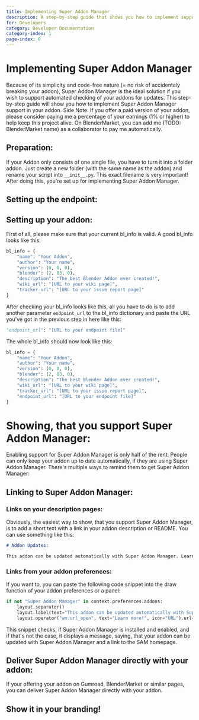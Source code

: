 ```yaml
---
title: Implementing Super Addon Manager
description: A step-by-step guide that shows you how to implement support for Super Addon Manager into your addon.
for: Developers
category: Developer Documentation
category-index: 1
page-index: 0
---
```


<div class="container intro">
<div class="row">

# Implementing Super Addon Manager

Because of its simplicity and code-free nature (= no risk of accidentaly breaking your addon), Super Addon Manager is the ideal solution if you wish to support automated checking of your addons for updates. This step-by-step guide will show you how to implement Super Addon Manager support in your addon. Side Note: If you offer a paid version of your addon, please consider paying me a percentage of your earnings (1% or higher) to help keep this project alive. On BlenderMarket, you can add me (TODO: BlenderMarket name) as a collaborator to pay me automatically.

</div>
</div>

<div class="container">
<div class="row">

## Preparation:

If your Addon only consists of one single file, you have to turn it into a folder addon. Just create a new folder (with the same name as the addon) and rename your script into `__init__.py`. This exact filename is very important! After doing this, you're set up for implementing Super Addon Manager.

</div>
</div>

<div class="container">
<div class="row">

## Setting up the endpoint:

<!-- TODO: Add a description on creating endpoint files here, when the endpoint schema is finally fully specified. Add a link to the file creator/updater here. -->

</div>
</div>

<div class="container">
<div class="row">

## Setting up your addon:

First of all, please make sure that your current bl_info is valid. A good bl_info looks like this:

```python
bl_info = {
    "name": "Your Addon",
    "author": "Your name",
    "version": (0, 0, 0),
    "blender": (2, 83, 0),
    "description": "The best Blender Addon ever created!",
    "wiki_url": "[URL to your wiki page]",
    "tracker_url": "[URL to your issue report page]"
}
```

After checking your bl_info looks like this, all you have to do is to add another parameter `endpoint_url` to the bl_info dictionary and paste the URL you've got in the previous step in here like this:

```python
"endpoint_url": "[URL to your endpoint file]"
```

The whole bl_info should now look like this:

```python
bl_info = {
    "name": "Your Addon",
    "author": "Your name",
    "version": (0, 0, 0),
    "blender": (2, 83, 0),
    "description": "The best Blender Addon ever created!",
    "wiki_url": "[URL to your wiki page]",
    "tracker_url": "[URL to your issue report page]",
    "endpoint_url": "[URL to your endpoint file]"
}
```

</div>
</div>

<div class="container">
<div class="row mt-3">

# Showing, that you support Super Addon Manager:

Enabling support for Super Addon Manager is only half of the rent: People can only keep your addon up to date automatically, if they are using Super Addon Manager. There's multiple ways to remind them to get Super Addon Manager:

## Linking to Super Addon Manager:

### Links on your description pages:

Obviously, the easiest way to show, that you support Super Addon Manager, is to add a short text with a link in your addon description or README. You can use something like this:

```markdown
# Addon Updates:

This addon can be updated automatically with Super Addon Manager. Learn more on their site: https//TODO
```

### Links from your addon preferences:

If you want to, you can paste the following code snippet into the draw function of your addon preferences or a panel:

```python
if not "Super Addon Manager" in context.preferences.addons:
    layout.separator()
    layout.label(text="This addon can be updated automatically with Super Addon Manager.")
    layout.operator("wm.url_open", text="Learn more!", icon="URL").url="https//TODO"
```

This snippet checks, if Super Addon Manager is installed and enabled, and if that's not the case, it displays a message, saying, that your addon can be updated with Super Addon Manager and a link to the SAM homepage.

## Deliver Super Addon Manager directly with your addon:

If your offering your addon on Gumroad, BlenderMarket or similar pages, you can deliver Super Addon Manager directly with your addon.

## Show it in your branding!

<!-- TODO: Text here. -->

</div>
</div>
